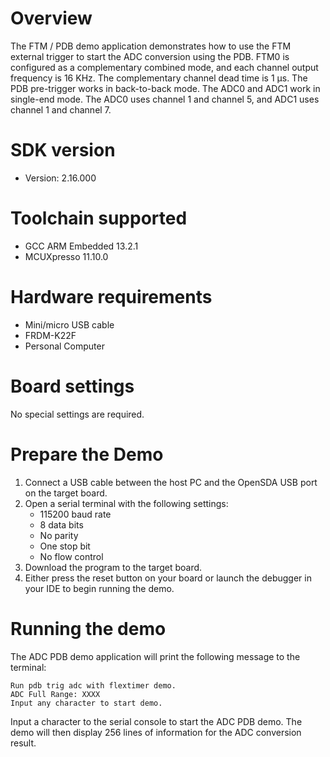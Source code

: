 Overview
========

The FTM / PDB demo application demonstrates how to use the FTM external trigger to start the ADC conversion using the
PDB. FTM0 is configured as a complementary combined mode, and each channel output frequency is 16 KHz. The complementary
channel dead time is 1 µs. The PDB pre-trigger works in back-to-back mode. The ADC0 and ADC1 work in single-end mode.
The ADC0 uses channel 1 and channel 5, and ADC1 uses channel 1 and channel 7.

SDK version
===========
- Version: 2.16.000

Toolchain supported
===================
- GCC ARM Embedded  13.2.1
- MCUXpresso  11.10.0

Hardware requirements
=====================
- Mini/micro USB cable
- FRDM-K22F
- Personal Computer

Board settings
==============
No special settings are required.

Prepare the Demo
================
1.  Connect a USB cable between the host PC and the OpenSDA USB port on the target board.
2.  Open a serial terminal with the following settings:
    - 115200 baud rate
    - 8 data bits
    - No parity
    - One stop bit
    - No flow control
3.  Download the program to the target board.
4.  Either press the reset button on your board or launch the debugger in your IDE to begin running the demo.

Running the demo
================
The ADC PDB demo application will print the following message to the terminal:

~~~~~~~~~~~~~~~~~
Run pdb trig adc with flextimer demo.
ADC Full Range: XXXX
Input any character to start demo.
~~~~~~~~~~~~~~~~~~
Input a character to the serial console to start the ADC PDB demo.
The demo will then display 256 lines of information for the ADC conversion result.
